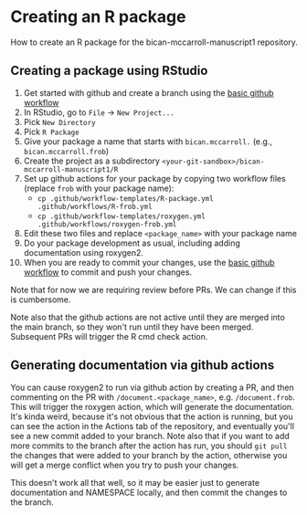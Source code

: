 # Creating an R package
How to create an R package for the bican-mccarroll-manuscript1 repository.

## Creating a package using RStudio

1. Get started with github and create a branch using the [basic github workflow](https://docs.google.com/document/d/1A5T8ZVhNxP0GCQmmo1R8qaPPXah9cvSLI96U3TZdYos/edit?tab=t.0) 
1. In RStudio, go to `File` -> `New Project...`
1. Pick `New Directory`
1. Pick `R Package`
1. Give your package a name that starts with `bican.mccarroll.` (e.g., `bican.mccarroll.frob`)
1. Create the project as a subdirectory `<your-git-sandbox>/bican-mccarroll-manuscript1/R`
1. Set up github actions for your package by copying two workflow files (replace `frob` with your package name):
   - `cp .github/workflow-templates/R-package.yml .github/workflows/R-frob.yml`
   - `cp .github/workflow-templates/roxygen.yml .github/workflows/roxygen-frob.yml`
1. Edit these two files and replace `<package_name>` with your package name
1. Do your package development as usual, including adding documentation using roxygen2.
1. When you are ready to commit your changes, use the [basic github workflow](https://docs.google.com/document/d/1A5T8ZVhNxP0GCQmmo1R8qaPPXah9cvSLI96U3TZdYos/edit?tab=t.0) to commit and push your changes.

Note that for now we are requiring review before PRs.  We can change if this is cumbersome.

Note also that the github actions are not active until they are merged into the main branch, so they won't run 
until they have been merged.  Subsequent PRs will trigger the R cmd check action.

## Generating documentation via github actions
You can cause roxygen2 to run via github action by creating a PR, and then commenting on the PR
with `/document.<package_name>`, e.g. `/document.frob`.  This will trigger the roxygen action, which will generate the 
documentation.  It's kinda weird, because it's not obvious that the action is running, but
you can see the action in the Actions tab of the repository, and eventually you'll see a new commit added to your branch.
Note also that if you want to add more commits to the branch after the action has run, you should `git pull` the
changes that were added to your branch by the action, otherwise you will get a merge conflict
when you try to push your changes.

This doesn't work all that well, so it may be easier just to generate documentation and NAMESPACE
locally, and then commit the changes to the branch.  